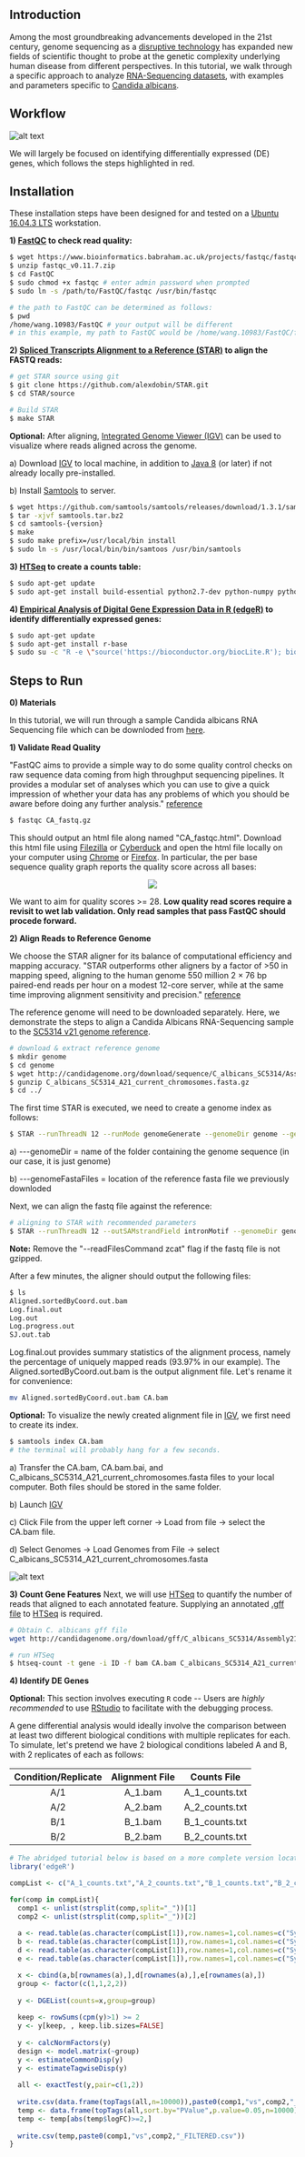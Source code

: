 ## Introduction
Among the most groundbreaking advancements developed in the 21st century, genome sequencing as a [disruptive technology](https://www.mckinsey.com/business-functions/digital-mckinsey/our-insights/disruptive-technologies) has expanded new fields of scientific thought to probe at the genetic complexity underlying human disease from different perspectives. In this tutorial, we walk through a specific approach to analyze [RNA-Sequencing datasets](https://en.wikipedia.org/wiki/RNA-Seq), with examples and parameters specific to [Candida albicans](https://en.wikipedia.org/wiki/Candida_albicans).  


## Workflow
![alt text](https://github.com/joshuamwang/RNA-Seq_Analysis/blob/master/figure-animated.gif "workflow")

We will largely be focused on identifying differentially expressed (DE) genes, which follows the steps highlighted in red.


## Installation
These installation steps have been designed for and tested on a [Ubuntu 16.04.3 LTS](http://releases.ubuntu.com/16.04/) workstation.

**1\) [FastQC](https://www.bioinformatics.babraham.ac.uk/projects/fastqc/) to check read quality:**
```bash
$ wget https://www.bioinformatics.babraham.ac.uk/projects/fastqc/fastqc_v0.11.7.zip
$ unzip fastqc_v0.11.7.zip 
$ cd FastQC
$ sudo chmod +x fastqc # enter admin password when prompted
$ sudo ln -s /path/to/FastQC/fastqc /usr/bin/fastqc 

# the path to FastQC can be determined as follows:
$ pwd
/home/wang.10983/FastQC # your output will be different
# in this example, my path to FastQC would be /home/wang.10983/FastQC/fastqc
```

**2\) [Spliced Transcripts Alignment to a Reference (STAR)](https://github.com/alexdobin/STAR) to align the FASTQ reads:**
```bash
# get STAR source using git
$ git clone https://github.com/alexdobin/STAR.git
$ cd STAR/source

# Build STAR
$ make STAR
```

**Optional:** After aligning, [Integrated Genome Viewer (IGV)](http://software.broadinstitute.org/software/igv/) can be used to visualize where reads aligned across the genome.

a) Download [IGV](http://software.broadinstitute.org/software/igv/download) to local machine, in addition to [Java 8](https://java.com/en/download/) (or later) if not already locally pre-installed.

b) Install [Samtools](http://www.htslib.org/) to server.
```bash
$ wget https://github.com/samtools/samtools/releases/download/1.3.1/samtools-1.3.1.tar.bz2 -O samtools.tar.bz2
$ tar -xjvf samtools.tar.bz2
$ cd samtools-{version}
$ make
$ sudo make prefix=/usr/local/bin install
$ sudo ln -s /usr/local/bin/bin/samtoos /usr/bin/samtools
```

**3\) [HTSeq](https://htseq.readthedocs.io/en/master/install.html) to create a counts table:**
```bash
$ sudo apt-get update
$ sudo apt-get install build-essential python2.7-dev python-numpy python-matplotlib python-pysam python-htseq
```

**4\) [Empirical Analysis of Digital Gene Expression Data in R (edgeR)](https://bioconductor.org/packages/release/bioc/html/edgeR.html) to identify differentially expressed genes:**
```bash
$ sudo apt-get update
$ sudo apt-get install r-base
$ sudo su -c "R -e \"source('https://bioconductor.org/biocLite.R'); biocLite('edgeR')\""
```


## Steps to Run

**0\) Materials**

In this tutorial, we will run through a sample Candida albicans RNA Sequencing file which can be downloded from [here](https://drive.google.com/file/d/1AP_xnwmqXobrquf7kHYEOdo0FtI9h7fo/view?usp=sharing).

**1\) Validate Read Quality**

"FastQC aims to provide a simple way to do some quality control checks on raw sequence data coming from high throughput sequencing pipelines. It provides a modular set of analyses which you can use to give a quick impression of whether your data has any problems of which you should be aware before doing any further analysis." [reference](https://www.bioinformatics.babraham.ac.uk/projects/fastqc/)
```bash
$ fastqc CA_fastq.gz
```
This should output an html file along named "CA_fastqc.html". Download this html file using [Filezilla](https://filezilla-project.org/download.php?type=client) or [Cyberduck](https://cyberduck.io/?l=en) and open the html file locally on your computer using [Chrome](https://www.google.com/chrome/browser/desktop/index.html) or [Firefox](https://www.mozilla.org/en-US/firefox/new/). 
In particular, the per base sequence quality graph reports the quality score across all bases:
<p align="center">
  <img src="https://github.com/joshuamwang/RNA-Seq_Analysis/blob/master/fastqc.png">
</p>

We want to aim for quality scores >= 28. **Low quality read scores require a revisit to wet lab validation. Only read samples that pass FastQC should procede forward.**

**2\) Align Reads to Reference Genome**

We choose the STAR aligner for its balance of computational efficiency and mapping accuracy. "STAR outperforms other aligners by a factor of >50 in mapping speed, aligning to the human genome 550 million 2 × 76 bp paired-end reads per hour on a modest 12-core server, while at the same time improving alignment sensitivity and precision." [reference](https://academic.oup.com/bioinformatics/article/29/1/15/272537)

The reference genome will need to be downloaded separately. Here, we demonstrate the steps to align a Candida Albicans RNA-Sequencing sample to the [SC5314 v21 genome reference](http://candidagenome.org/download/sequence/C_albicans_SC5314/Assembly21/current/).
```bash
# download & extract reference genome
$ mkdir genome
$ cd genome
$ wget http://candidagenome.org/download/sequence/C_albicans_SC5314/Assembly21/current/C_albicans_SC5314_A21_current_chromosomes.fasta.gz
$ gunzip C_albicans_SC5314_A21_current_chromosomes.fasta.gz
$ cd ../
```

The first time STAR is executed, we need to create a genome index as follows:
```bash
$ STAR --runThreadN 12 --runMode genomeGenerate --genomeDir genome --genomeFastaFiles $ genome/C_albicans_SC5314_A21_current_chromosomes.fasta --sjdbGTFtagExonParentTranscript ID
```
a) ---genomeDir = name of the folder containing the genome sequence (in our case, it is just genome)

b) ---genomeFastaFiles = location of the reference fasta file we previously downloded

Next, we can align the fastq file against the reference:
```bash
# aligning to STAR with recommended parameters
$ STAR --runThreadN 12 --outSAMstrandField intronMotif --genomeDir genome --readFilesIn CA.fastq.gz --outSAMtype BAM SortedByCoordinate --readFilesCommand zcat --alignIntronMin 30 --alignIntronMax 1000 
```
**Note:** Remove the "--readFilesCommand zcat" flag if the fastq file is not gzipped.

After a few minutes, the aligner should output the following files:
```bash
$ ls
Aligned.sortedByCoord.out.bam
Log.final.out
Log.out
Log.progress.out
SJ.out.tab
```
Log.final.out provides summary statistics of the alignment process, namely the percentage of uniquely mapped reads (93.97% in our example). The Aligned.sortedByCoord.out.bam is the output alignment file. Let's rename it for convenience:
```bash
mv Aligned.sortedByCoord.out.bam CA.bam
```

**Optional:** To visualize the newly created alignment file in [IGV](http://software.broadinstitute.org/software/igv/), we first need to create its index.
```bash
$ samtools index CA.bam
# the terminal will probably hang for a few seconds.
```
a) Transfer the CA.bam, CA.bam.bai, and C_albicans_SC5314_A21_current_chromosomes.fasta files to your local computer. Both files should be stored in the same folder. 

b) Launch [IGV](http://software.broadinstitute.org/software/igv/)

c) Click File from the upper left corner -> Load from file -> select the CA.bam file. 

d) Select Genomes -> Load Genomes from File -> select C_albicans_SC5314_A21_current_chromosomes.fasta

![alt text](https://github.com/joshuamwang/RNA-Seq_Analysis/blob/master/IGV.png "IGV")

**3\) Count Gene Features**
Next, we will use [HTSeq](https://htseq.readthedocs.io/en/master/install.html) to quantify the number of reads that aligned to each annotated feature. Supplying an annotated [.gff file](https://en.wikipedia.org/wiki/General_feature_format) to [HTSeq](https://htseq.readthedocs.io/en/master/install.html) is required.
```bash
# Obtain C. albicans gff file
wget http://candidagenome.org/download/gff/C_albicans_SC5314/Assembly21/C_albicans_SC5314_A21_current_features.gff

# run HTSeq
$ htseq-count -t gene -i ID -f bam CA.bam C_albicans_SC5314_A21_current_features.gff > CA_count.txt
```

**4\) Identify DE Genes**

**Optional:** This section involves executing ```R``` code -- Users are *highly recommended* to use [RStudio](https://www.rstudio.com/products/rstudio/download/#download) to facilitate with the debugging process. 

A gene differential analysis would ideally involve the comparison between at least two different biological conditions with multiple replicates for each. To simulate, let's pretend we have 2 biological conditions labeled A and B, with 2 replicates of each as follows:
  
| Condition/Replicate | Alignment File | Counts File |
| :-------------: |:-------------:|:-------------:|
| A/1 | A_1.bam | A_1_counts.txt |
| A/2 | A_2.bam | A_2_counts.txt |
| B/1 | B_1.bam | B_1_counts.txt |
| B/2 | B_2.bam | B_2_counts.txt |


```R
# The abridged tutorial below is based on a more complete version located [here](https://web.stanford.edu/class/bios221/labs/rnaseq/lab_4_rnaseq.html).
library('edgeR')

compList <- c("A_1_counts.txt","A_2_counts.txt","B_1_counts.txt","B_2_counts.txt")

for(comp in compList){
  comp1 <- unlist(strsplit(comp,split="_"))[1]
  comp2 <- unlist(strsplit(comp,split="_"))[2]
  
  a <- read.table(as.character(compList[1]),row.names=1,col.names=c("Symbol","Counts"),stringsAsFactors=F)
  b <- read.table(as.character(compList[1]),row.names=1,col.names=c("Symbol","Counts"),stringsAsFactors=F)
  d <- read.table(as.character(compList[1]),row.names=1,col.names=c("Symbol","Counts"),stringsAsFactors=F)
  e <- read.table(as.character(compList[1]),row.names=1,col.names=c("Symbol","Counts"),stringsAsFactors=F)

  x <- cbind(a,b[rownames(a),],d[rownames(a),],e[rownames(a),])
  group <- factor(c(1,1,2,2))
  
  y <- DGEList(counts=x,group=group)
  
  keep <- rowSums(cpm(y)>1) >= 2
  y <- y[keep, , keep.lib.sizes=FALSE]
  
  y <- calcNormFactors(y)
  design <- model.matrix(~group)
  y <- estimateCommonDisp(y)
  y <- estimateTagwiseDisp(y)
  
  all <- exactTest(y,pair=c(1,2))
  
  write.csv(data.frame(topTags(all,n=10000)),paste0(comp1,"vs",comp2,"_ALL.csv"))
  temp <- data.frame(topTags(all,sort.by="PValue",p.value=0.05,n=10000))
  temp <- temp[abs(temp$logFC)>=2,]
  
  write.csv(temp,paste0(comp1,"vs",comp2,"_FILTERED.csv"))
}
 ```


